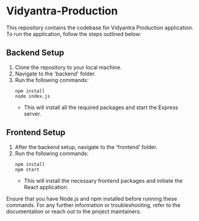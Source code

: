 # Vidyantra-Production

This repository contains the codebase for Vidyantra Production application. To run the application, follow the steps outlined below:

## Backend Setup
1. Clone the repository to your local machine.
2. Navigate to the 'backend' folder.
3. Run the following commands:
    ```
    npm install
    node index.js
    ```
   - This will install all the required packages and start the Express server.

## Frontend Setup
1. After the backend setup, navigate to the 'frontend' folder.
2. Run the following commands:
    ```
    npm install
    npm start
    ```
   - This will install the necessary frontend packages and initiate the React application.

Ensure that you have Node.js and npm installed before running these commands. For any further information or troubleshooting, refer to the documentation or reach out to the project maintainers.

